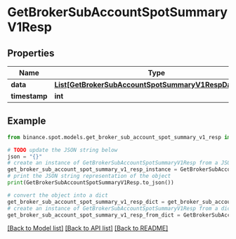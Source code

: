 # GetBrokerSubAccountSpotSummaryV1Resp


## Properties

Name | Type | Description | Notes
------------ | ------------- | ------------- | -------------
**data** | [**List[GetBrokerSubAccountSpotSummaryV1RespDataInner]**](GetBrokerSubAccountSpotSummaryV1RespDataInner.md) |  | [optional] 
**timestamp** | **int** |  | [optional] 

## Example

```python
from binance.spot.models.get_broker_sub_account_spot_summary_v1_resp import GetBrokerSubAccountSpotSummaryV1Resp

# TODO update the JSON string below
json = "{}"
# create an instance of GetBrokerSubAccountSpotSummaryV1Resp from a JSON string
get_broker_sub_account_spot_summary_v1_resp_instance = GetBrokerSubAccountSpotSummaryV1Resp.from_json(json)
# print the JSON string representation of the object
print(GetBrokerSubAccountSpotSummaryV1Resp.to_json())

# convert the object into a dict
get_broker_sub_account_spot_summary_v1_resp_dict = get_broker_sub_account_spot_summary_v1_resp_instance.to_dict()
# create an instance of GetBrokerSubAccountSpotSummaryV1Resp from a dict
get_broker_sub_account_spot_summary_v1_resp_from_dict = GetBrokerSubAccountSpotSummaryV1Resp.from_dict(get_broker_sub_account_spot_summary_v1_resp_dict)
```
[[Back to Model list]](../README.md#documentation-for-models) [[Back to API list]](../README.md#documentation-for-api-endpoints) [[Back to README]](../README.md)


